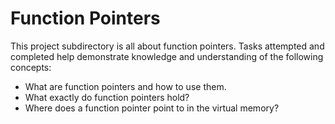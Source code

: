 # Function Pointers
This project subdirectory is all about function pointers. 
Tasks attempted and completed help demonstrate knowledge and understanding of the following concepts:

- What are function pointers and how to use them.
- What exactly do function pointers hold?
- Where does a function pointer point to in the virtual memory?
